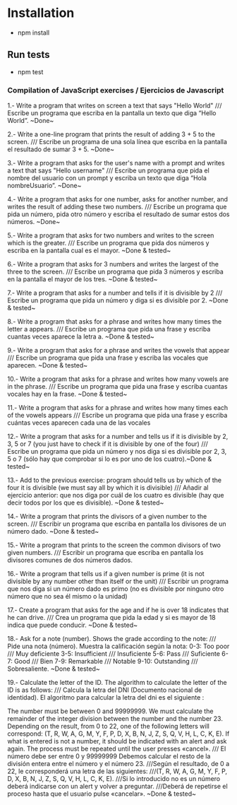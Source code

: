 # Installation

- npm install

## Run tests

- npm test

### Compilation of JavaScript exercises / Ejercicios de Javascript

1.- Write a program that writes on screen a text that says "Hello World" /// Escribe un programa que escriba en la pantalla un texto que diga “Hello World”. ~Done~

2.- Write a one-line program that prints the result of adding 3 + 5 to the screen. /// Escribe un programa de una sola línea que escriba en la pantalla el resultado de sumar 3 + 5. ~Done~

3.- Write a program that asks for the user's name with a prompt and writes a text that says "Hello username" /// Escribe un programa que pida el nombre del usuario con un prompt y escriba un texto que diga “Hola nombreUsuario”.  ~Done~

4.- Write a program that asks for one number, asks for another number, and writes the result of adding these two numbers. /// Escribe un programa que pida un número, pida otro número y escriba el resultado de sumar estos dos números. ~Done~

5.- Write a program that asks for two numbers and writes to the screen which is the greater. /// Escribe un programa que pida dos números y escriba en la pantalla cual es el mayor. ~Done & tested~

6.- Write a program that asks for 3 numbers and writes the largest of the three to the screen. /// Escribe un programa que pida 3 números y escriba en la pantalla el mayor de los tres. ~Done & tested~

7.- Write a program that asks for a number and tells if it is divisible by 2 /// Escribe un programa que pida un número y diga si es divisible por 2. ~Done & tested~

8.- Write a program that asks for a phrase and writes how many times the letter a appears. /// Escribe un programa que pida una frase y escriba cuantas veces aparece la letra a. ~Done & tested~

9.- Write a program that asks for a phrase and writes the vowels that appear /// Escribe un programa que pida una frase y escriba las vocales que aparecen. ~Done & tested~

10.- Write a program that asks for a phrase and writes how many vowels are in the phrase. /// Escribe un programa que pida una frase y escriba cuantas vocales hay en la frase. ~Done & tested~

11.- Write a program that asks for a phrase and writes how many times each of the vowels appears /// Escribe un programa que pida una frase y escriba cuántas veces aparecen cada una de las vocales

12.- Write a program that asks for a number and tells us if it is divisible by 2, 3, 5 or 7 (you just have to check if it is divisible by one of the four) /// Escribe un programa que pida un número y nos diga si es divisible por 2, 3, 5 o 7 (sólo hay que comprobar si lo es por uno de los cuatro).~Done & tested~

13.- Add to the previous exercise: program should tells us by which of the four it is divisible (we must say all by which it is divisible) /// Añadir al ejercicio anterior: que nos diga por cuál de los cuatro es divisible (hay que decir todos por los que es divisible). ~Done & tested~

14.- Write a program that prints the divisors of a given number to the screen. /// Escribir un programa que escriba en pantalla los divisores de un número dado. ~Done & tested~

15.- Write a program that prints to the screen the common divisors of two given numbers. /// Escribir un programa que escriba en pantalla los divisores comunes de dos números dados.

16.- Write a program that tells us if a given number is prime (it is not divisible by any number other than itself or the unit) /// Escribir un programa que nos diga si un número dado es primo (no es divisible por ninguno otro número que no sea él mismo o la unidad)

17.- Create a program that asks for the age and if he is over 18 indicates that he can drive. /// Crea un programa que pida la edad y si es mayor de 18 indica que puede conducir. ~Done & tested~

18.- Ask for a note (number). Shows the grade according to the note: /// Pide una nota (número). Muestra la calificación según la nota: 0-3: Too poor /// Muy deficiente 3-5: Insufficient /// Insuficiente 5-6: Pass /// Suficiente 6-7: Good /// Bien 7-9: Remarkable /// Notable 9-10: Outstanding /// Sobresaliente. ~Done & tested~

19.- Calculate the letter of the ID. The algorithm to calculate the letter of the ID is as follows: /// Calcula la letra del DNI (Documento nacional de identidad). El algoritmo para calcular la letra del dni es el siguiente :

The number must be between 0 and 99999999.
We must calculate the remainder of the integer division between the number and the number 23.
Depending on the result, from 0 to 22, one of the following letters will correspond:
(T, R, W, A, G, M, Y, F, P, D, X, B, N, J, Z, S, Q, V, H, L, C, K, E).
If what is entered is not a number, it should be indicated with an alert and ask again.
The process must be repeated until the user presses «cancel».
/// El número debe ser entre 0 y 99999999 Debemos calcular el resto de la división entera entre el número y el número 23.
///Según el resultado, de 0 a 22, le corresponderá una letra de las siguientes:
///(T, R, W, A, G, M, Y, F, P, D, X, B, N, J, Z, S, Q, V, H, L, C, K, E).
///Si lo introducido no es un número deberá indicarse con un alert y volver a preguntar.
///Deberá de repetirse el proceso hasta que el usuario pulse «cancelar». ~Done & tested~

